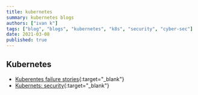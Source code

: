 ```yaml
---
title: kubernetes
summary: kubernetes blogs
authors: ["ivan k"]
tags: ["blog", "blogs", "kubernetes", "k8s", "security", "cyber-sec"]
date: 2021-03-08
published: true
---
```


## Kubernetes

- [Kuberentes failure stories](https://k8s.af){:target="_blank"}
- [Kubernets: security](https://github.com/ik-kubernetes/k8s-sec){:target="_blank"}
